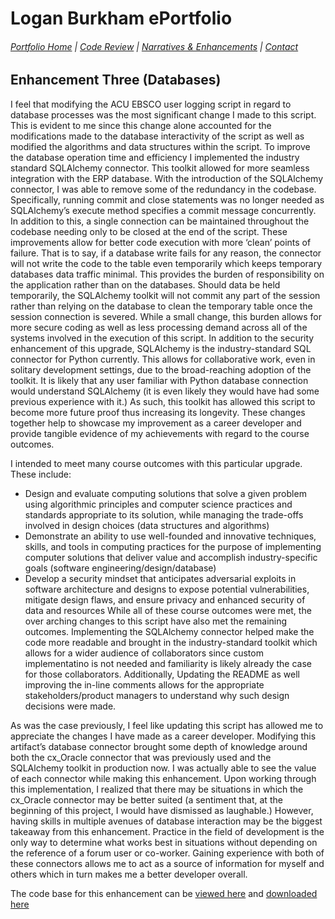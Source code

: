 # Logan Burkham ePortfolio
###### [Portfolio Home](./README.md) | [Code Review](./code_review.md) | [Narratives & Enhancements](./narratives_and_enhancements_lander.md) | [Contact](./contact_me.md)

## Enhancement Three (Databases)

I feel that modifying the ACU EBSCO user logging script in regard to database processes was the most significant change I made to this script. This is evident to me since this change alone accounted for the modifications made to the database interactivity of the script as well as modified the algorithms and data structures within the script. To improve the database operation time and efficiency I implemented the industry standard SQLAlchemy connector. This toolkit allowed for more seamless integration with the ERP database. With the introduction of the SQLAlchemy connector, I was able to remove some of the redundancy in the codebase. Specifically, running commit and close statements was no longer needed as SQLAlchemy’s execute method specifies a commit message concurrently. In addition to this, a single connection can be maintained throughout the codebase needing only to be closed at the end of the script. These improvements allow for better code execution with more ‘clean’ points of failure. That is to say, if a database write fails for any reason, the connector will not write the code to the table even temporarily which keeps temporary databases data traffic minimal. This provides the burden of responsibility on the application rather than on the databases. Should data be held temporarily, the SQLAlchemy toolkit will not commit any part of the session rather than relying on the database to clean the temporary table once the session connection is severed. While a small change, this burden allows for more secure coding as well as less processing demand across all of the systems involved in the execution of this script. In addition to the security enhancement of this upgrade, SQLAlchemy is the industry-standard SQL connector for Python currently. This allows for collaborative work, even in solitary development settings, due to the broad-reaching adoption of the toolkit. It is likely that any user familiar with Python database connection would understand SQLAlchemy (it is even likely they would have had some previous experience with it.) As such, this toolkit has allowed this script to become more future proof thus increasing its longevity. These changes together help to showcase my improvement as a career developer and provide tangible evidence of my achievements with regard to the course outcomes.

I intended to meet many course outcomes with this particular upgrade. These include:
- Design and evaluate computing solutions that solve a given problem using algorithmic principles and computer science practices and standards appropriate to its solution, while managing the trade-offs involved in design choices (data structures and algorithms)
- Demonstrate an ability to use well-founded and innovative techniques, skills, and tools in computing practices for the purpose of implementing computer solutions that deliver value and accomplish industry-specific goals (software engineering/design/database)
- Develop a security mindset that anticipates adversarial exploits in software architecture and designs to expose potential vulnerabilities, mitigate design flaws, and ensure privacy and enhanced security of data and resources
While all of these course outcomes were met, the over arching changes to this script have also met the remaining outcomes. Implementing the SQLAlchemy connector helped make the code more readable and brought in the industry-standard toolkit which allows for a wider audience of collaborators since custom implementatino is not needed and familiarity is likely already the case for those collaborators. Additionally, Updating the README as well improving the in-line comments allows for the appropriate stakeholders/product managers to understand why such design decisions were made.
	
As was the case previously, I feel like updating this script has allowed me to appreciate the changes I have made as a career developer. Modifying this artifact’s database connector brought some depth of knowledge around both the cx_Oracle connector that was previously used and the SQLAlchemy toolkit in production now. I was actually able to see the value of each connector while making this enhancement. Upon working through this implementation, I realized that there may be situations in which the cx_Oracle connector may be better suited (a sentiment that, at the beginning of this project, I would have dismissed as laughable.) However, having skills in multiple avenues of database interaction may be the biggest takeaway from this enhancement. Practice in the field of development is the only way to determine what works best in situations without depending on the reference of a forum user or co-worker. Gaining experience with both of these connectors allows me to act as a source of information for myself and others which in turn makes me a better developer overall.

The code base for this enhancement can be [viewed here](./enhancement_three.md) and [downloaded here](./ebsco_access_logs_SNHU_Module_5/main.py)
